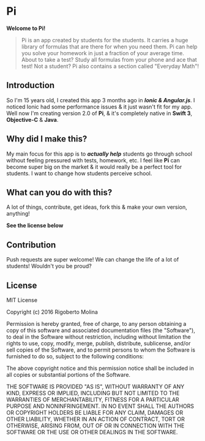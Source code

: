 # Pi

**Welcome to Pi!**

> Pi is an app created by students for the students. It carries a huge library of formulas that are there for when you need them. Pi can help you solve your homework in just a fraction of your average time. About to take a test? Study all formulas from your phone and ace that test! Not a student? Pi also contains a section called "Everyday Math"!

## Introduction
So I'm 15 years old, I created this app 3 months ago in ***Ionic & Angular.js***. I noticed Ionic had some performance issues & it just wasn't fit for my app. Well now I'm creating version 2.0 of **Pi**, & it's completely native in **Swift 3**, **Objective-C** & **Java**.

## Why did I make this?
My main focus for this app is to ***actually help*** students go through school without feeling pressured with tests, homework, etc. I feel like **Pi** can become super big on the market & it would really be a perfect tool for students. I want to change how students perceive school.

## What can you do with this?
A lot of things, contribute, get ideas, fork this & make your own version, anything!

**See the license below**

## Contribution
Push requests are super welcome! We can change the life of a lot of students! Wouldn't you be proud?

## License
MIT License

Copyright (c) 2016 Rigoberto Molina

Permission is hereby granted, free of charge, to any person obtaining a copy
of this software and associated documentation files (the "Software"), to deal
in the Software without restriction, including without limitation the rights
to use, copy, modify, merge, publish, distribute, sublicense, and/or sell
copies of the Software, and to permit persons to whom the Software is
furnished to do so, subject to the following conditions:

The above copyright notice and this permission notice shall be included in all
copies or substantial portions of the Software.

THE SOFTWARE IS PROVIDED "AS IS", WITHOUT WARRANTY OF ANY KIND, EXPRESS OR
IMPLIED, INCLUDING BUT NOT LIMITED TO THE WARRANTIES OF MERCHANTABILITY,
FITNESS FOR A PARTICULAR PURPOSE AND NONINFRINGEMENT. IN NO EVENT SHALL THE
AUTHORS OR COPYRIGHT HOLDERS BE LIABLE FOR ANY CLAIM, DAMAGES OR OTHER
LIABILITY, WHETHER IN AN ACTION OF CONTRACT, TORT OR OTHERWISE, ARISING FROM,
OUT OF OR IN CONNECTION WITH THE SOFTWARE OR THE USE OR OTHER DEALINGS IN THE
SOFTWARE.
